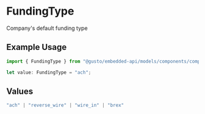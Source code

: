 # FundingType

Company's default funding type

## Example Usage

```typescript
import { FundingType } from "@gusto/embedded-api/models/components/company.js";

let value: FundingType = "ach";
```

## Values

```typescript
"ach" | "reverse_wire" | "wire_in" | "brex"
```
